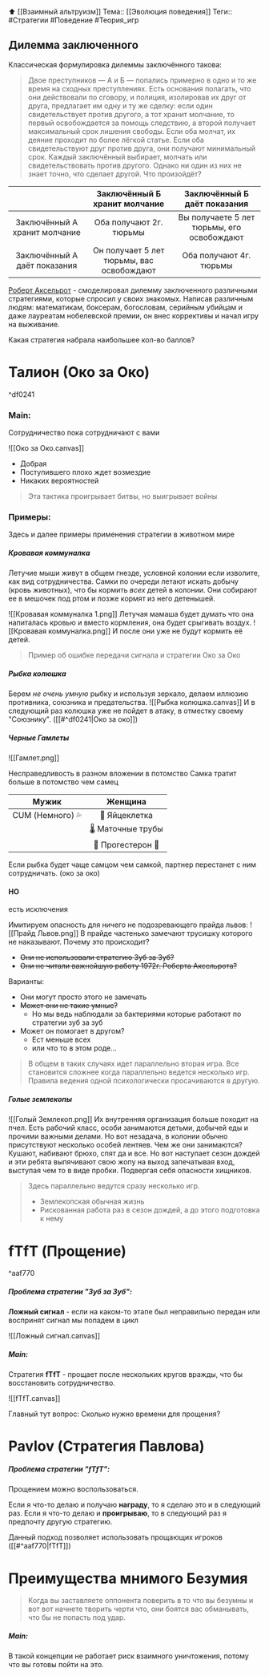 ⬆️ [[Взаимный альтруизм]]
Тема:: [[Эволюция поведения]]
Теги:: #Стратегии #Поведение #Теория_игр

## Дилемма заключенного

Классическая формулировка дилеммы заключённого такова:
>Двое преступников — А и Б — попались примерно в одно и то же время на сходных преступлениях. Есть основания полагать, что они действовали по сговору, и полиция, изолировав их друг от друга, предлагает им одну и ту же сделку: если один свидетельствует против другого, а тот хранит молчание, то первый освобождается за помощь следствию, а второй получает максимальный срок лишения свободы. Если оба молчат, их деяние проходит по более лёгкой статье. Если оба свидетельствуют друг против друга, они получают минимальный срок. Каждый заключённый выбирает, молчать или свидетельствовать против другого. Однако ни один из них не знает точно, что сделает другой. Что произойдёт?

|                               |       Заключённый Б хранит молчание       |      Заключённый Б даёт показания         |
|:-----------------------------:|:-----------------------------------------:|:-----------------------------------------:|
| Заключённый А хранит молчание |     Оба получают 2г. тюрьмы               | Вы получаете 5 лет тюрьмы, его освобождают|
| Заключённый А даёт показания  | Он получает 5 лет тюрьмы, вас освобождают |             Оба получают 4г. тюрьмы       |

[Роберт Аксельрот](https://ru.wikipedia.org/wiki/Аксельрод,_Роберт) - смоделировал дилемму заключенного различными стратегиями, которые спросил у своих знакомых.
Написав различным людям: математикам, боксерам, богословам, серийным убийцам и даже лауреатам нобелевской премии, он внес коррективы и начал игру на выживание.

Какая стратегия набрала наибольшее кол-во баллов?

# Талион (Око за Око)

^df0241

### Main:
Сотрудничество пока сотрудничают с вами

![[Око за Око.canvas]]

- Добрая
- Поступившего плохо ждет возмездие
- Никаких вероятностей
>Эта тактика проигрывает битвы, но выигрывает войны

### Примеры:
Здесь и далее примеры применения стратегии в животном мире

##### Кровавая коммуналка

Летучие мыши живут в общем гнезде, условной колонии если изволите, как вид сотрудничества.
Самки по очереди летают искать добычу (кровь животных), что бы кормить _всех_ детей в колонии. Они собирают ее в мешочек под ртом и позже кормят из него детенышей.

![[Кровавая коммуналка 1.png]]
Летучая мамаша будет думать что она напиталась кровью и вместо кормления, она будет срыгивать воздух.
![[Кровавая коммуналка.png]]
И после они уже не будут кормить её детей.

>Пример об ошибке передачи сигнала и стратегии Око за Око

##### Рыбка колюшка

Берем _не очень умную_ рыбку и используя зеркало, делаем иллюзию противника, союзника и предательства. 
![[Рыбка колюшка.canvas]]
И в следующий раз колюшка уже не пойдет в атаку, в отместку своему "Союзнику". ([[#^df0241|Око за око]])

##### Черные Гамлеты

![[Гамлет.png]]

Несправедливость в разном вложении в потомство
Самка тратит больше в потомство чем самец

|      Мужик       |      Женщина      |
|:----------------:|:-----------------:|
| CUM (Немного) 💦 |   🦠 Яйцеклетка   |
|                  | 🌡️ Маточные трубы |
|                  | 🌌 Прогестерон 🌌 |

Если рыбка будет чаще самцом чем самкой, партнер перестанет с ним сотрудничать. (око за око)
#### НО
есть исключения

Имитируем опасность для ничего не подозревающего прайда львов:
![[Прайд Львов.png]]
В прайде частенько замечают трусишку которого не наказывают.
Почему это происходит?
- ~~Они не использовали стратегию Зуб за Зуб?~~
- ~~Они не читали важнейшую работу 1972г. Роберта Аксельрота?~~

Варианты:
- Они могут просто этого не замечать
- ~~Может они не такие умные?~~
	- Но мы ведь наблюдали за бактериями которые работают по стратегии зуб за зуб
- Может он помогает в другом?
	- Ест меньше всех
	- или что то в этом роде...

>В общем в таких случаях идет параллельно вторая игра.
>Все становится сложнее когда параллельно ведется несколько игр. Правила ведения одной психологически просачиваются в другую.

##### Голые землекопы

![[Голый Землекоп.png]]
Их внутренняя организация больше походит на пчел.
Есть рабочий класс, особи занимаются детьми, добычей еды и прочими важными делами. Но вот незадача, в колонии обычно присутствуют несколько особей лентяев. Чем же они занимаются? Кушают, набивают брюхо, спят да и все.
Но вот наступает сезон дождей и эти ребята выпячивают свою жопу на выход запечатывая вход, выступая чем то в виде пробки. Подвергая себя опасности хищников.

>Здесь параллельно ведутся сразу несколько игр.
> - Землекопская обычная жизнь
> - Рискованная работа раз в сезон дождей, а до этого подготовка к нему

# fTfT (Прощение)

^aaf770

##### Проблема стратегии "Зуб за Зуб":
**Ложный сигнал** - если на каком-то этапе был неправильно передан или воспринят сигнал мы попадем в цикл

![[Ложный сигнал.canvas]]
##### Main:
Стратегия **fTfT** - прощает после нескольких кругов вражды, что бы восстановить сотрудничество.

![[fTfT.canvas]]

Главный тут вопрос: Сколько нужно времени для прощения?

# Pavlov (Стратегия Павлова)

##### Проблема стратегии "fTfT":
Прощением можно воспользоваться.


Если я что-то делаю и получаю **награду**, то я сделаю это и в следующий раз. Если я что-то делаю и **проигрываю**, то в следующий раз я предпочту другую стратегию. 

Данный подход позволяет использовать прощающих игроков ([[#^aaf770|fTfT]])


# Преимущества мнимого Безумия

>Когда вы заставляете оппонента поверить в то что вы безумны и вот вот начнете творить черти что, они  боятся вас обманывать, что бы не попасть под удар.

##### Main:
В такой концепции не работает риск взаимного уничтожения, потому что вы готовы пойти на это.
